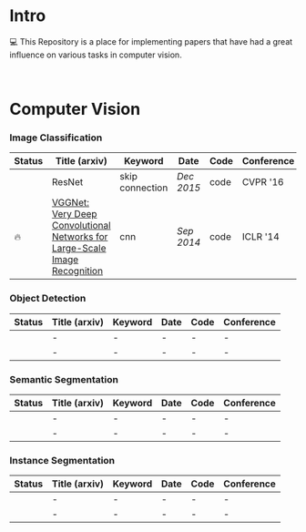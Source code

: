 # Intro
💻 This Repository is a place for implementing papers that have had a great influence on various tasks in computer vision. 

<br>

# Computer Vision
### Image Classification 
|Status|Title (arxiv)|Keyword|Date|Code|Conference|
|---|---------|---|---|---|---|
| |ResNet| skip connection | _Dec 2015_ | code | CVPR '16| 
|🔥|[VGGNet: Very Deep Convolutional Networks for Large-Scale Image Recognition](https://arxiv.org/abs/1409.1556)      | cnn | _Sep 2014_| code | ICLR '14| 
### Object Detection

|Status|Title (arxiv)|Keyword|Date|Code|Conference|
|---|---|---|---|---|---|
| |- | - | - | - | -| 
| |-| - | -| - | -| 
### Semantic Segmentation

|Status|Title (arxiv)|Keyword|Date|Code|Conference|
|---|---|---|---|---|---|
| |- | - | - | - | -| 
| |-| - | -| - | -| 
### Instance Segmentation

|Status|Title (arxiv)|Keyword|Date|Code|Conference|
|---|---|---|---|---|---|
| |- | - | - | - | -| 
| |-| - | -| - | -| 
